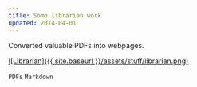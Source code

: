 ```yaml
---
title: Some librarian work
updated: 2014-04-01 
---
```


Converted valuable PDFs into webpages.

[![Librarian]({{ site.baseurl }}/assets/stuff/librarian.png)](http://ajsingh273.github.io/re/home)

`PDFs` `Markdown` 